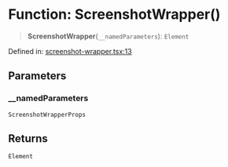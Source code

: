 # Function: ScreenshotWrapper()

> **ScreenshotWrapper**(`__namedParameters`): `Element`

Defined in: [screenshot-wrapper.tsx:13](https://github.com/GeoDaCenter/openassistant/blob/2cb8f20a901f3385efeb40778248119c5e49db78/packages/ui/src/components/screenshot-wrapper.tsx#L13)

## Parameters

### \_\_namedParameters

`ScreenshotWrapperProps`

## Returns

`Element`
